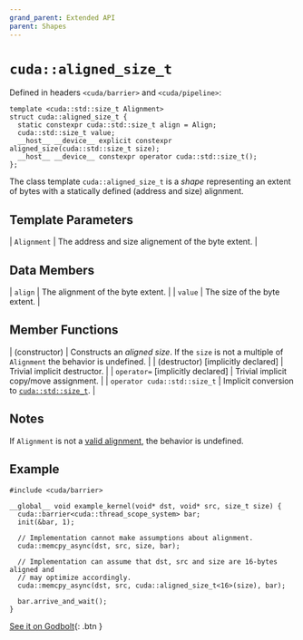 ```yaml
---
grand_parent: Extended API
parent: Shapes
---
```


# `cuda::aligned_size_t`

Defined in headers `<cuda/barrier>` and `<cuda/pipeline>`:

```cuda
template <cuda::std::size_t Alignment>
struct cuda::aligned_size_t {
  static constexpr cuda::std::size_t align = Align;
  cuda::std::size_t value;
  __host__ __device__ explicit constexpr aligned_size(cuda::std::size_t size);
  __host__ __device__ constexpr operator cuda::std::size_t();
};
```

The class template `cuda::aligned_size_t` is a _shape_ representing an extent
  of bytes with a statically defined (address and size) alignment.

## Template Parameters

| `Alignment` | The address and size alignement of the byte extent. |

## Data Members

| `align` | The alignment of the byte extent. |
| `value` | The size of the byte extent.      |

## Member Functions

| (constructor)                      | Constructs an _aligned size_. If the `size` is not a multiple of `Alignment` the behavior is undefined. |
| (destructor) [implicitly declared] | Trivial implicit destructor.                                                                            |
| `operator=` [implicitly declared]  | Trivial implicit copy/move assignment.                                                                  |
| `operator cuda::std::size_t`       | Implicit conversion to [`cuda::std::size_t`].                                                           |

## Notes

If `Alignment` is not a [valid alignment], the behavior is undefined.

## Example

```cuda
#include <cuda/barrier>

__global__ void example_kernel(void* dst, void* src, size_t size) {
  cuda::barrier<cuda::thread_scope_system> bar;
  init(&bar, 1);

  // Implementation cannot make assumptions about alignment.
  cuda::memcpy_async(dst, src, size, bar);

  // Implementation can assume that dst, src and size are 16-bytes aligned and
  // may optimize accordingly.
  cuda::memcpy_async(dst, src, cuda::aligned_size_t<16>(size), bar);

  bar.arrive_and_wait();
}
```

[See it on Godbolt](https://godbolt.org/z/PWGdfTd7d){: .btn }


[valid alignment]: https://en.cppreference.com/w/c/language/object#Alignment

[`cuda::std::size_t`]: https://en.cppreference.com/w/cpp/types/size_t

